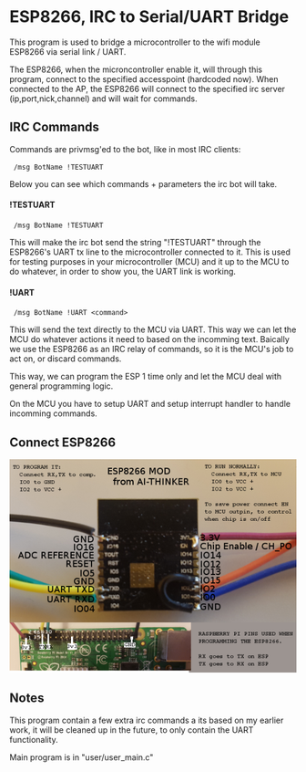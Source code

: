 # ESP8266, IRC to Serial/UART Bridge

This program is used to bridge a microcontroller to the wifi module ESP8266 via
serial link / UART.

The ESP8266, when the microncontroller enable it, will through this program,
connect to the specified accesspoint (hardcoded now). When connected to the AP,
 the ESP8266 will connect to the specified irc server (ip,port,nick,channel) and
will wait for commands.


## IRC Commands

Commands are privmsg'ed to the bot, like in most IRC clients:

```
 /msg BotName !TESTUART
```

Below you can see which commands + parameters the irc bot will take.

#### !TESTUART

```
 /msg BotName !TESTUART
```

This will make the irc bot send the string "!TESTUART" through the ESP8266's UART tx line
to the microcontroller connected to it.
This is used for testing purposes in your microcontroller (MCU) and it up to the MCU to
do whatever, in order to show you, the UART link is working.


#### !UART

```
 /msg BotName !UART <command>
```

This will send the <command> text directly to the MCU via UART.
This way we can let the MCU do whatever actions it need to based on the incomming <command>
text. Baically we use the ESP8266 as an IRC relay of commands, so it is the MCU's job
to act on, or discard commands.

This way, we can program the ESP 1 time only and let the MCU deal with general programming
logic.

On the MCU you have to setup UART and setup interrupt handler to handle incomming commands.


## Connect ESP8266

![How to connect ESP8266 to MCU](images/ESP8266-pinout-annotated.png "How to connect to ESP8266 via UART")


## Notes

This program contain a few extra irc commands a its based on my earlier work, it will
be cleaned up in the future, to only contain the UART functionality.

Main program is in "user/user_main.c"

